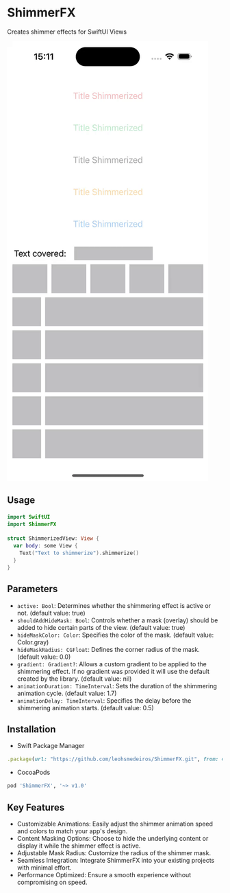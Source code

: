 # ShimmerFX
Creates shimmer effects for SwiftUI Views

![presentation](Images/ShimmerFX-simulation.gif)

## Usage
```swift
import SwiftUI
import ShimmerFX

struct ShimmerizedView: View {
  var body: some View {
    Text("Text to shimmerize").shimmerize()
  }
}
```
## Parameters
- `active: Bool`: Determines whether the shimmering effect is active or not. (default value: true)
- `shouldAddHideMask: Bool`: Controls whether a mask (overlay) should be added to hide certain parts of the view. (default value: true)
- `hideMaskColor: Color`: Specifies the color of the mask. (default value: Color.gray)
- `hideMaskRadius: CGFloat`: Defines the corner radius of the mask. (default value: 0.0)
- `gradient: Gradient?`: Allows a custom gradient to be applied to the shimmering effect. If no gradient was provided it will use the default created by the library. (default value: nil)
- `animationDuration: TimeInterval`: Sets the duration of the shimmering animation cycle. (default value: 1.7)
- `animationDelay: TimeInterval`: Specifies the delay before the shimmering animation starts. (default value: 0.5)

## Installation
- Swift Package Manager
```ruby
.package(url: "https://github.com/leohsmedeiros/ShimmerFX.git", from: #version#)
```

- CocoaPods
```ruby
pod 'ShimmerFX', '~> v1.0'
```
## Key Features
- Customizable Animations: Easily adjust the shimmer animation speed and colors to match your app's design.
- Content Masking Options: Choose to hide the underlying content or display it while the shimmer effect is active.
- Adjustable Mask Radius: Customize the radius of the shimmer mask.
- Seamless Integration: Integrate ShimmerFX into your existing projects with minimal effort.
- Performance Optimized: Ensure a smooth experience without compromising on speed.
  
